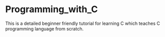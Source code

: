 # Programming_with_C
This is a detailed beginner friendly tutorial for learning C which teaches C programming language from scratch.
